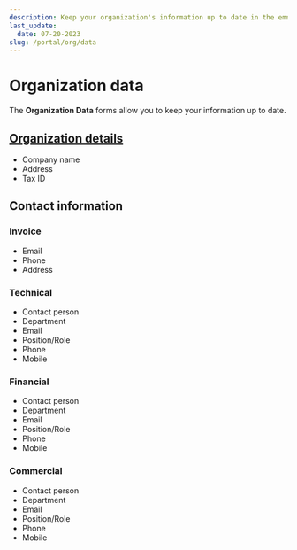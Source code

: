 ```yaml
---
description: Keep your organization's information up to date in the emnify Portal
last_update: 
  date: 07-20-2023
slug: /portal/org/data
---
```


# Organization data

The **Organization Data** forms allow you to keep your information up to date.

## [Organization details](https://portal.emnify.com/organisation-settings/details)

- Company name
- Address
- Tax ID

## Contact information

### Invoice

- Email
- Phone
- Address

### Technical

- Contact person
- Department
- Email
- Position/Role
- Phone
- Mobile

### Financial

- Contact person
- Department
- Email
- Position/Role
- Phone
- Mobile

### Commercial

- Contact person
- Department
- Email
- Position/Role
- Phone
- Mobile
